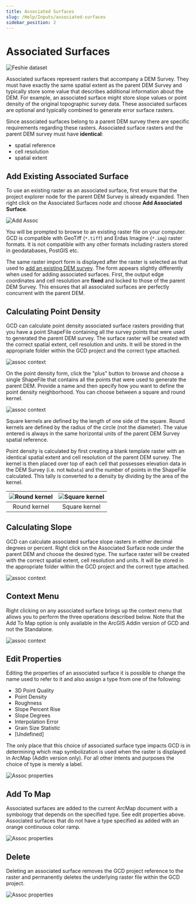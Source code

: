 ```yaml
---
title: Associated Surfaces
slug: /Help/Inputs/associated-surfaces
sidebar_position: 2
---
```

# Associated Surfaces

![Feshie dataset](/img/datasets/feshie_200h.png)

Associated surfaces represent rasters that accompany a DEM Survey. They must have exactly the same spatial extent as the parent DEM Survey and typically store some value that describes additional information about the DEM. For example, an associated surface might store slope values or point density of the original topographic survey data. These associated surfaces are optional and typically combined to generate error surface rasters.

Since associated surfaces belong to a parent DEM survey there are  specific requirements regarding these rasters. Associated surface rasters and the parent DEM survey must have **identical**:

* spatial reference
* cell resolution
* spatial extent

## Add Existing Associated Surface

To use an existing raster as an associated surface, first ensure that the project explorer node for the parent DEM Survey is already expanded. Then right click on the Associated Surfaces node and choose **Add Associated Surface**.

![Add Assoc](/img/CommandRefs/00_ProjectExplorer/inputs/assoc/add-assoc.png)

You will be prompted to browse to an existing raster file on your computer. GCD is compatible with GeoTiff (`*.tiff`) and Erdas Imagine (`*.img`) raster formats. It is not compatible with any other formats including rasters stored in geodatabases, PostGIS etc. 

The same raster import form is displayed after the raster is selected as that used to [add an existing DEM survey](/Help/Inputs/dem-surveys#add-existing-dem-survey). The form appears slightly differently when used for adding associated surfaces. First, the output edge coordinates and cell resolution are **fixed** and locked to those of the parent DEM Survey. This ensures that all associated surfaces are perfectly concurrent with the parent DEM.

## Calculating Point Density

GCD can calculate point density associated surface rasters providing that you have a point ShapeFile containing all the survey points that were used to generated the parent DEM survey. The surface raster will be created with the correct spatial extent, cell resolution and units. It will be stored in the appropriate folder within the GCD project and the correct type attached.

![assoc context](/img/CommandRefs/00_ProjectExplorer/inputs/assoc/assoc_point_density_cms.png)

On the point density form, click the "plus" button to browse and choose a single ShapeFile that contains all the points that were used to generate the parent DEM. Provide a name and then specify how you want to define the point density neighborhood. You can choose between a square and round kernel.

![assoc context](/img/CommandRefs/00_ProjectExplorer/inputs/assoc/assoc_point_density.png)

Square kernels are defined by the length of one side of the square. Round kernels are defined by the radius of the circle (not the diameter). The value entered is always in the same horizontal units of the parent DEM Survey spatial reference.

Point density is calculated by first creating a blank template raster with an identical spatial extent and cell resolution of the parent DEM survey. The kernel is then placed over top of each cell that possesses elevation data in the DEM Survey (i.e. not `NoData`) and the number of points in the ShapeFile calculated. This tally is converted to a density by dividing by the area of the kernel.

| ![Round kernel](/img/CommandRefs/00_ProjectExplorer/inputs/assoc/point_density_round_kernal.png) | ![Square kernel](/img/CommandRefs/00_ProjectExplorer/inputs/assoc/point_density_square_kernal.png) |
|:--:|:--:|
| Round kernel | Square kernel |

## Calculating Slope

GCD can calculate associated surface slope rasters in either decimal degrees or percent. Right click on the Associated Surface node under the parent DEM and choose the desired type. The surface raster will be created with the correct spatial extent, cell resolution and units. It will be stored in the appropriate folder within the GCD project and the correct type attached.

![assoc context](/img/CommandRefs/00_ProjectExplorer/inputs/assoc/assoc_slope.png)

## Context Menu

Right clicking on any associated surface brings up the context menu that allows you to perform the three operations described below. Note that the Add To Map option is only available in the ArcGIS Addin version of GCD and not the Standalone.

![assoc context](/img/CommandRefs/00_ProjectExplorer/inputs/assoc/assoc_context.png)

## Edit Properties

Editing the properties of an associated surface it is possible to change the name used to refer to it and also assign a type from one of the following:

- 3D Point Quality
- Point Density
- Roughness
- Slope Percent Rise
- Slope Degrees
- Interpolation Error
- Grain Size Statistic
- [Undefined]

The only place that this choice of associated surface type impacts GCD is in determining which map symbolization is used when the raster is displayed in ArcMap (AddIn version only). For all other intents and purposes the choice of type is merely a label.

![Assoc properties](/img/CommandRefs/00_ProjectExplorer/inputs/assoc/assoc_properties.png)

## Add To Map

Associated surfaces are added to the current ArcMap document with a symbology that depends on the specified type. See edit properties above. Associated surfaces that do not have a type specified as added with an orange continuous color ramp.

![Assoc properties](/img/CommandRefs/00_ProjectExplorer/inputs/assoc/assoc_add_to_map.png)

## Delete

Deleting an associated surface removes the GCD project reference to the raster and permanently deletes the underlying raster file within the GCD project.

![Assoc properties](/img/CommandRefs/00_ProjectExplorer/inputs/assoc/assoc_delete.png)